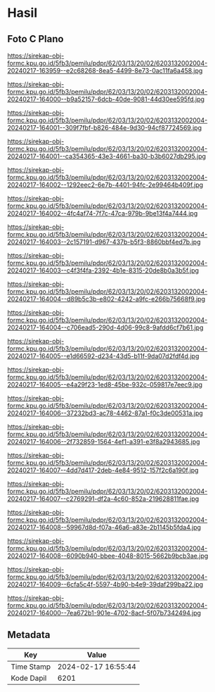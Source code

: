 # Hasil

## Foto C Plano

https://sirekap-obj-formc.kpu.go.id/5fb3/pemilu/pdpr/62/03/13/20/02/6203132002004-20240217-163959--e2c68268-8ea5-4499-8e73-0ac11fa6a458.jpg

https://sirekap-obj-formc.kpu.go.id/5fb3/pemilu/pdpr/62/03/13/20/02/6203132002004-20240217-164000--b9a52157-6dcb-40de-9081-44d30ee595fd.jpg

https://sirekap-obj-formc.kpu.go.id/5fb3/pemilu/pdpr/62/03/13/20/02/6203132002004-20240217-164001--309f7fbf-b826-484e-9d30-94cf87724569.jpg

https://sirekap-obj-formc.kpu.go.id/5fb3/pemilu/pdpr/62/03/13/20/02/6203132002004-20240217-164001--ca354365-43e3-4661-ba30-b3b6027db295.jpg

https://sirekap-obj-formc.kpu.go.id/5fb3/pemilu/pdpr/62/03/13/20/02/6203132002004-20240217-164002--1292eec2-6e7b-4401-94fc-2e99464b409f.jpg

https://sirekap-obj-formc.kpu.go.id/5fb3/pemilu/pdpr/62/03/13/20/02/6203132002004-20240217-164002--4fc4af74-7f7c-47ca-979b-9be13f4a7444.jpg

https://sirekap-obj-formc.kpu.go.id/5fb3/pemilu/pdpr/62/03/13/20/02/6203132002004-20240217-164003--2c157191-d967-437b-b5f3-8860bbf4ed7b.jpg

https://sirekap-obj-formc.kpu.go.id/5fb3/pemilu/pdpr/62/03/13/20/02/6203132002004-20240217-164003--c4f3f4fa-2392-4b1e-8315-20de8b0a3b5f.jpg

https://sirekap-obj-formc.kpu.go.id/5fb3/pemilu/pdpr/62/03/13/20/02/6203132002004-20240217-164004--d89b5c3b-e802-4242-a9fc-e266b75668f9.jpg

https://sirekap-obj-formc.kpu.go.id/5fb3/pemilu/pdpr/62/03/13/20/02/6203132002004-20240217-164004--c706ead5-290d-4d06-99c8-9afdd6cf7b61.jpg

https://sirekap-obj-formc.kpu.go.id/5fb3/pemilu/pdpr/62/03/13/20/02/6203132002004-20240217-164005--e1d66592-d234-43d5-b11f-9da07d2fdf4d.jpg

https://sirekap-obj-formc.kpu.go.id/5fb3/pemilu/pdpr/62/03/13/20/02/6203132002004-20240217-164005--e4a29f23-1ed8-45be-932c-059817e7eec9.jpg

https://sirekap-obj-formc.kpu.go.id/5fb3/pemilu/pdpr/62/03/13/20/02/6203132002004-20240217-164006--37232bd3-ac78-4462-87a1-f0c3de00531a.jpg

https://sirekap-obj-formc.kpu.go.id/5fb3/pemilu/pdpr/62/03/13/20/02/6203132002004-20240217-164006--2f732859-1564-4ef1-a391-e3f8a2943685.jpg

https://sirekap-obj-formc.kpu.go.id/5fb3/pemilu/pdpr/62/03/13/20/02/6203132002004-20240217-164007--4dd7d417-2deb-4e84-9512-157f2c6a190f.jpg

https://sirekap-obj-formc.kpu.go.id/5fb3/pemilu/pdpr/62/03/13/20/02/6203132002004-20240217-164007--c2769291-df2a-4c60-852a-219628811fae.jpg

https://sirekap-obj-formc.kpu.go.id/5fb3/pemilu/pdpr/62/03/13/20/02/6203132002004-20240217-164008--59967d8d-f07a-46a6-a83e-2b1145b5fda4.jpg

https://sirekap-obj-formc.kpu.go.id/5fb3/pemilu/pdpr/62/03/13/20/02/6203132002004-20240217-164008--6090b940-bbee-4048-8015-5662b9bcb3ae.jpg

https://sirekap-obj-formc.kpu.go.id/5fb3/pemilu/pdpr/62/03/13/20/02/6203132002004-20240217-164009--6cfa5c4f-5597-4b90-b4e9-39daf299ba22.jpg

https://sirekap-obj-formc.kpu.go.id/5fb3/pemilu/pdpr/62/03/13/20/02/6203132002004-20240217-164000--7ea672b1-901e-4702-8acf-5f07b7342494.jpg


## Metadata

| Key        | Value               |
| ---------- | ------------------- |
| Time Stamp | 2024-02-17 16:55:44 |
| Kode Dapil | 6201                |



